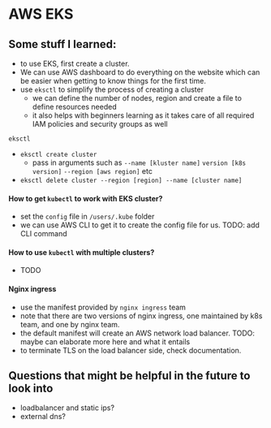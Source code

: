 # AWS EKS

## Some stuff I learned:

- to use EKS, first create a cluster.
- We can use AWS dashboard to do everything on the website which can be easier when getting to know things for the first time.
- use `eksctl` to simplify the process of creating a cluster
  - we can define the number of nodes, region and create a file to define resources needed
  - it also helps with beginners learning as it takes care of all required IAM policies and security groups as well

`eksctl`
- `eksctl create cluster`
  - pass in arguments such as `--name [kluster name]` `version [k8s version]` `--region [aws region]` etc
- `eksctl delete cluster --region [region] --name [cluster name]`

#### How to get `kubectl` to work with EKS cluster?
- set the `config` file in `/users/.kube` folder
- we can use AWS CLI to get it to create the config file for us. TODO: add CLI command

#### How to use `kubectl` with multiple clusters?
- TODO

#### Nginx ingress
- use the manifest provided by `nginx ingress` team
- note that there are two versions of nginx ingress, one maintained by k8s team, and one by nginx team.
- the default manifest will create an AWS network load balancer. TODO: maybe can elaborate more here and what it entails
- to terminate TLS on the load balancer side, check documentation.

## Questions that might be helpful in the future to look into
- loadbalancer and static ips?
- external dns?

